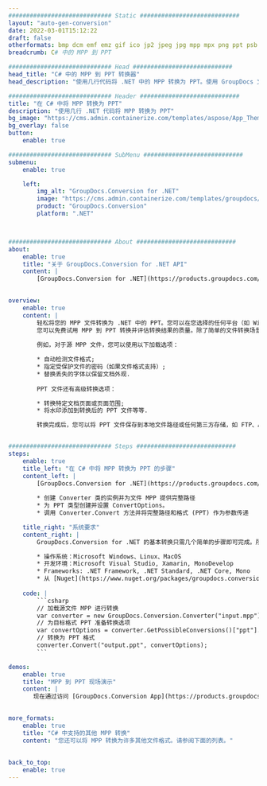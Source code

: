 ```yaml
---
############################# Static ############################
layout: "auto-gen-conversion"
date: 2022-03-01T15:12:22
draft: false
otherformats: bmp dcm emf emz gif ico jp2 jpeg jpg mpp mpx png ppt psb psd svg svgz tga tif tiff webp wmf wmz xer
breadcrumb: C# 中的 MPP 到 PPT

############################# Head ############################
head_title: "C# 中的 MPP 到 PPT 转换器"
head_description: "使用几行代码将 .NET 中的 MPP 转换为 PPT。使用 GroupDocs 文档转换 API 转换 160 多种文件格式。"

############################# Header ############################
title: "在 C# 中将 MPP 转换为 PPT"
description: "使用几行 .NET 代码将 MPP 转换为 PPT"
bg_image: "https://cms.admin.containerize.com/templates/aspose/App_Themes/V3/images/bg/header1.png"
bg_overlay: false
button:
    enable: true

############################# SubMenu ############################
submenu:
    enable: true

    left:
        img_alt: "GroupDocs.Conversion for .NET"
        image: "https://cms.admin.containerize.com/templates/groupdocs/images/product-logos/90x90-noborder/groupdocs-conversion-net.png"
        product: "GroupDocs.Conversion"
        platform: ".NET"



############################# About ############################
about:
    enable: true
    title: "关于 GroupDocs.Conversion for .NET API"
    content: |
        [GroupDocs.Conversion for .NET](https://products.groupdocs.com/conversion/net/)可用于转换Microsoft Word、Excel、PowerPoint、PDF、Visio等格式。 GroupDocs.Conversion 是一个独立的 API，适用于需要高性能的后端和内部系统。它不依赖于任何软件，例如 Microsoft 或 Open Office。
    

overview:
    enable: true
    content: |
        轻松将您的 MPP 文件转换为 .NET 中的 PPT。您可以在您选择的任何平台（如 Windows、Linux、macOS）中仅使用几行 C# 代码行。
        您可以免费试用 MPP 到 PPT 转换并评估转换结果的质量。除了简单的文件转换场景，您还可以尝试更高级的选项来加载源 MPP 文件和保存输出 PPT 结果。 
        
        例如，对于源 MPP 文件，您可以使用以下加载选项：

        * 自动检测文件格式;
        * 指定受保护文件的密码（如果文件格式支持）;
        * 替换丢失的字体以保留文档外观.
        
        PPT 文件还有高级转换选项：

        * 转换特定文档页面或页面范围;
        * 将水印添加到转换后的 PPT 文件等等.

        转换完成后，您可以将 PPT 文件保存到本地文件路径或任何第三方存储，如 FTP、Amazon S3、Google Drive、Dropbox 等。请注意 - 将 MPP 转换为 PPT 无需安装任何额外的软件 - 如 MS Office、Open Office、Adobe Acrobat Reader 等。


############################# Steps ############################
steps:
    enable: true
    title_left: "在 C# 中将 MPP 转换为 PPT 的步骤"
    content_left: |
        [GroupDocs.Conversion for .NET](https://products.groupdocs.com/conversion/net/) 让开发人员只需几行代码即可轻松地将 MPP 文件转换为 PPT。
        
        * 创建 Converter 类的实例并为文件 MPP 提供完整路径
        * 为 PPT 类型创建并设置 ConvertOptions。
        * 调用 Converter.Convert 方法并将完整路径和格式 (PPT) 作为参数传递

    title_right: "系统要求"
    content_right: |
        GroupDocs.Conversion for .NET 的基本转换只需几个简单的步骤即可完成。所有主要平台和操作系统都支持我们的 API。在执行以下代码之前，请确保您的系统上安装了以下先决条件。

        * 操作系统：Microsoft Windows、Linux、MacOS
        * 开发环境：Microsoft Visual Studio, Xamarin, MonoDevelop
        * Frameworks: .NET Framework, .NET Standard, .NET Core, Mono
        * 从 [Nuget](https://www.nuget.org/packages/groupdocs.conversion) 获取最新的 GroupDocs.Conversion for .NET
         
    code: |
        ```csharp    
        // 加载源文件 MPP 进行转换
        var converter = new GroupDocs.Conversion.Converter("input.mpp");
        // 为目标格式 PPT 准备转换选项
        var convertOptions = converter.GetPossibleConversions()["ppt"].ConvertOptions;
        // 转换为 PPT 格式
        converter.Convert("output.ppt", convertOptions);
        ```

demos:
    enable: true
    title: "MPP 到 PPT 现场演示"
    content: |
       现在通过访问 [GroupDocs.Conversion App](https://products.groupdocs.app/conversion/family) 网站将 MPP 转换为 PPT。在线演示具有以下优点
          

more_formats:
    enable: true
    title: "C# 中支持的其他 MPP 转换"
    content: "您还可以将 MPP 转换为许多其他文件格式。请参阅下面的列表。"
       
       
back_to_top:
    enable: true
---
```


